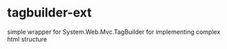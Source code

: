 # tagbuilder-ext
simple wrapper for System.Web.Mvc.TagBuilder for implementing complex html structure
